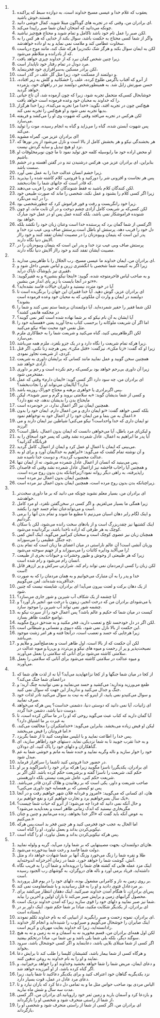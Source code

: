 <ol>
  <li>
    <ol>
      <li>یعقوب که غلام خدا و عیسی مسیح خداوند است، به دوازده سبط که پراکنده هستند.خوش باشید.</li>
      <li>‌ای برادران من، وقتی که در تجربه های گوناگون مبتلا شوید، کمال خوشی دانید.</li>
      <li>چونکه می‌دانید که امتحان ایمان شما صبر راپیدا می‌کند.</li>
      <li>لکن صبر را عمل تام خود باشد تاکامل و تمام شوید و محتاج هیچ‌چیز نباشید.</li>
      <li>واگر از شما کسی محتاج به حکمت باشد، سوال بکند از خدایی که هر کس را به سخاوت عطامی کند و ملامت نمی نماید و به او داده خواهدشد.</li>
      <li>لکن به ایمان سوال بکند و هرگز شک نکندزیرا هرکه شک کند، مانند موج دریاست که از بادرانده و متلاطم می‌شود.</li>
      <li>زیرا چنین شخص گمان نبرد که از خداوند چیزی خواهد یافت.</li>
      <li>مرد دودل در تمام رفتار خود ناپایدار است.</li>
      <li>لکن برادر مسکین به‌سرافرازی خود فخربنماید،</li>
      <li>و دولتمند از مسکنت خود، زیرا مثل گل علف در گذر است.</li>
      <li>از آنرو که آفتاب باگرمی طلوع کرده، علف را خشکانید و گلش به زیر افتاده، حسن صورتش زایل شد. به همینطورشخص دولتمند نیز در راههای خود، پژمرده خواهد گردید.</li>
      <li>خوشابحال کسی‌که متحمل تجربه شود، زیرا که چون آزموده شد، آن تاج حیاتی را که خداوند به محبان خود وعده فرموده است خواهد یافت.</li>
      <li>هیچ‌کس چون در تجربه افتد، نگوید: «خدا مرا تجربه می‌کند»، زیرا خدا هرگزاز بدیها تجربه نمی شود و او هیچ‌کس را تجربه نمی کند.</li>
      <li>لکن هرکس در تجربه می‌افتد وقتی که شهوت وی او را می‌کشد و فریفته می‌سازد.</li>
      <li>پس شهوت آبستن شده، گناه را می‌زاید و گناه به انجام رسیده، موت را تولید می‌کند.</li>
      <li>‌ای برادران عزیز من، گمراه مشوید!</li>
      <li>هر بخشندگی نیکو و هر بخشش کامل از بالا است و نازل می‌شود از پدر نورها که نزد او هیچ تبدیل و سایه گردش نیست.</li>
      <li>او محض اراده خود ما رابوسیله کلمه حق تولید نمود تا ما چون نوبرمخلوقات او باشیم.</li>
      <li>بنابراین، ای برادران عزیز من، هرکس درشنیدن تند و در گفتن آهسته و در خشم سست باشد.</li>
      <li>زیرا خشم انسان عدالت خدا را به عمل نمی آورد.</li>
      <li>پس هر نجاست و افزونی شر را دورکنید و با فروتنی، کلام کاشته شده را بپذیرید که قادر است که جانهای شما را نجات‌بخشد.</li>
      <li>لکن کنندگان کلام باشید نه فقط شنوندگان که خود را فریب می‌دهند.</li>
      <li>زیرا اگر کسی کلام را بشنود و عمل نکند، شخصی را ماند که صورت طبیعی خود را در آینه می‌نگرد.</li>
      <li>زیرا خود رانگریست و رفت و فور فراموش کرد که چطورشخصی بود.</li>
      <li>لکن کسی‌که بر شریعت کامل آزادی چشم دوخت و در آن ثابت ماند، او چون شنونده فراموشکار نمی باشد، بلکه کننده عمل پس او در عمل خود مبارک خواهد بود.</li>
      <li>اگرکسی از شما گمان برد که پرستنده خدا است وعنان زبان خود را نکشد بلکه دل خود را فریب دهد، پرستش او باطل است.پرستش صاف وبی عیب نزد خدا و پدر این است که یتیمان وبیوه‌زنان را در مصیبت ایشان تفقد کنند و خود رااز آلایش دنیا نگاه دارند.</li>
      <li>پرستش صاف وبی عیب نزد خدا و پدر این است که یتیمان وبیوه‌زنان را در مصیبت ایشان تفقد کنند و خود رااز آلایش دنیا نگاه دارند.</li>
    </ol>
  </li>
  <li>
    <ol>
      <li>ای برادران من، ایمان خداوند ما عیسی مسیح، رب الجلال را با ظاهربینی مدارید.</li>
      <li>زیرا اگر به کنیسه شما شخصی با انگشتری زرین و لباس نفیس داخل شود و فقیری نیز باپوشاک ناپاک درآید،</li>
      <li>و به صاحب لباس فاخرمتوجه شده، گویید: «اینجا نیکو بنشین» و به فقیرگویید: «تو در آنجا بایست یا زیر پای انداز من بنشین»،</li>
      <li>آیا در خود متردد نیستید و داوران خیالات فاسد نشده‌اید؟</li>
      <li>‌ای برادران عزیز، گوش دهید. آیا خدا فقیران این جهان را برنگزیده است تا دولتمند در ایمان و وارث آن ملکوتی که به محبان خود وعده فرموده است بشوند؟</li>
      <li>لکن شما فقیر را حقیر شمرده‌اید. آیا دولتمندان برشما ستم نمی کنند و شما را در محکمه هانمی کشند؟</li>
      <li>آیا ایشان به آن نام نیکو که بر شما نهاده شده است کفر نمی گویند؟</li>
      <li>اما اگر آن شریعت ملوکانه را برحسب کتاب به‌جا آورید یعنی «همسایه خود را مثل نفس خود محبت نما» نیکو می‌کنید.</li>
      <li>لکن اگرظاهربینی کنید، گناه می‌کنید و شریعت شما را به خطاکاری ملزم می‌سازد.</li>
      <li>زیرا هرکه تمام شریعت را نگاه دارد و در یک جزو بلغزد، ملزم همه می‌باشد.</li>
      <li>زیرا او که گفت: «زنا مکن»، نیزگفت: «قتل مکن». پس هرچند زنا نکنی، اگر قتل کردی، از شریعت تجاوز نمودی.</li>
      <li>همچنین سخن گویید و عمل نمایید مانند کسانی که برایشان داوری به شریعت آزادی خواهد شد.</li>
      <li>زیرا آن داوری بی‌رحم خواهد بود برکسی‌که رحم نکرده است و رحم بر داوری مفتخرمی شود.</li>
      <li>‌ای برادران من، چه سود دارد اگر کسی گوید: «ایمان دارم» وقتی که عمل ندارد؟ آیاایمان می‌تواند او را نجات‌بخشد؟</li>
      <li>پس اگربرادری یا خواهری برهنه و محتاج خوراک روزینه باشد،</li>
      <li>و کسی از شما بدیشان گوید: «به سلامتی بروید و گرم و سیر شوید»، لیکن مایحتاج بدن را بدیشان ندهد، چه نفع دارد؟</li>
      <li>همچنین ایمان نیز اگر اعمال ندارد، در خودمرده است.</li>
      <li>بلکه کسی خواهد گفت: «تو ایمان داری و من اعمال دارم. ایمان خود را بدون اعمال به من بنما و من ایمان خود را از اعمال خود به توخواهم نمود.»</li>
      <li>تو ایمان داری که خدا واحداست؟ نیکو می‌کنی! شیاطین نیز ایمان دارند و می لرزند!</li>
      <li>و لیکن‌ای مرد باطل، آیا می‌خواهی دانست که ایمان بدون اعمال، باطل است؟</li>
      <li>آیا پدر ما ابراهیم به اعمال، عادل شمرده نشد وقتی که پسر خود اسحاق را به قربانگاه گذرانید؟</li>
      <li>می‌بینی که ایمان با اعمال او عمل کرد و ایمان از اعمال، کامل گردید.</li>
      <li>و آن نوشته تمام گشت که می‌گوید: «ابراهیم به خداایمان آورد و برای او به عدالت محسوب گردید»، و دوست خدا نامیده شد.</li>
      <li>پس می‌بینید که انسان از اعمال عادل شمرده می‌شود، نه از ایمان تنها.</li>
      <li>و همچنین آیا راحاب فاحشه نیز ازاعمال عادل شمرده نشد وقتی که قاصدان راپذیرفته، به راهی دیگر روانه نمود؟زیراچنانکه بدن بدون روح مرده است، همچنین ایمان بدون اعمال نیز مرده است.</li>
      <li>زیراچنانکه بدن بدون روح مرده است، همچنین ایمان بدون اعمال نیز مرده است.</li>
    </ol>
  </li>
  <li>
    <ol>
      <li>ای برادران من، بسیار معلم نشوید چونکه می دانید که بر ما داوری سخت‌تر خواهدشد.</li>
      <li>زیرا همگی ما بسیار می‌لغزیم. و اگر کسی در سخن‌گفتن نلغزد، او مرد کامل است و می‌تواندعنان تمام جسد خود را بکشد.</li>
      <li>و اینک لگام رابر دهان اسبان می‌زنیم تا مطیع ما شوند و تمام بدن آنها را برمی گردانیم.</li>
      <li>اینک کشتیها نیز چقدربزرگ است و از بادهای سخت رانده می‌شود، لکن با سکان کوچک به هر طرفی که اراده ناخدا باشد، برگردانیده می‌شود.</li>
      <li>همچنان زبان نیز عضوی کوچک است و سخنان کبرآمیز می‌گوید. اینک آتش کمی چه جنگل عظیمی را می‌سوزاند.</li>
      <li>وزبان آتشی است! آن عالم ناراستی در میان اعضای ما زبان است که تمام بدن را می‌آلاید ودایره کائنات را می‌سوزاند و از جهنم سوخته می‌شود!</li>
      <li>زیرا که هر طبیعتی از وحوش و طیور وحشرات و حیوانات بحری از طبیعت انسان رام می‌شود و رام شده است.</li>
      <li>لکن زبان را کسی ازمردمان نمی تواند رام کند. شرارتی سرکش و پر اززهر قاتل است!</li>
      <li>خدا و پدر را به آن متبارک می‌خوانیم و به همان مردمان را که به صورت خداآفریده شده‌اند، لعن می‌گوییم.</li>
      <li>از یک دهان برکت و لعنت بیرون می‌آید! ای برادران، شایسته نیست که چنین شود.</li>
      <li>آیا چشمه از یک شکاف آب شیرین و شور جاری می‌سازد؟</li>
      <li>یا می‌شودای برادران من که درخت انجیر، زیتون یا درخت مو، انجیر بار آورد؟ و چشمه شور نمی تواند آب شیرین را موجود سازد.</li>
      <li>کیست در میان شما که حکیم و عالم باشد؟ پس اعمال خود را از سیرت نیکو به تواضع حکمت ظاهر بسازد.</li>
      <li>لکن اگر در دل خودحسد تلخ و تعصب دارید، فخر مکنید و به ضدحق دروغ مگویید.</li>
      <li>این حکمت از بالا نازل نمی شود، بلکه دنیوی و نفسانی و شیطانی است.</li>
      <li>زیرا هرجایی که حسد و تعصب است، درآنجا فتنه و هر امر زشت موجود می‌باشد.</li>
      <li>لکن آن حکمت که از بالا است، اول طاهر است و بعدصلح‌آمیز و ملایم و نصیحت‌پذیر و پر از رحمت و میوه های نیکو و بی‌تردد و بی‌ریا.و میوه عدالت در سلامتی کاشته می‌شود برای آنانی که سلامتی را بعمل می‌آورند.</li>
      <li>و میوه عدالت در سلامتی کاشته می‌شود برای آنانی که سلامتی را بعمل می‌آورند.</li>
    </ol>
  </li>
  <li>
    <ol>
      <li>از کجا در میان شما جنگها و از کجا نزاعهاپدید می‌آید؟ آیا نه از لذت های شما که دراعضای شما جنگ می‌کند؟</li>
      <li>طمع می‌ورزید وندارید؛ می‌کشید و حسد می‌نمایید و نمی توانیدبه چنگ آرید؛ و جنگ و جدال می‌کنید و نداریداز این جهت که سوال نمی کنید.</li>
      <li>و سوال می‌کنیدو نمی یابید، از اینرو که به نیت بد سوال می‌کنید تادر لذات خود صرف نمایید.</li>
      <li>‌ای زانیات، آیا نمی دانید که دوستی دنیا، دشمنی خداست؟ پس هرکه می‌خواهد دوست دنیا باشد، دشمن خدا گردد.</li>
      <li>آیا گمان دارید که کتاب عبث می‌گوید روحی که او را در ما ساکن کرده است، تا به غیرت بر ما اشتیاق دارد؟</li>
      <li>لیکن او فیض زیاده می‌بخشد. بنابراین می‌گوید: «خدامتکبران را مخالفت می‌کند، اما فروتنان را فیض می‌بخشد.»</li>
      <li>پس خدا را اطاعت نمایید و با ابلیس مقاومت کنید تا از شما بگریزد.</li>
      <li>و به خدا تقرب جویید تا به شما نزدیکی نماید. دستهای خود راطاهر سازید، ای گناهکاران و دلهای خود را پاک کنید، ای دودلان.</li>
      <li>خود را خوار سازید و ناله وگریه نمایید و خنده شما به ماتم و خوشی شما به غم مبدل شود.</li>
      <li>در حضور خدا فروتنی کنید تاشما را سرافراز فرماید.</li>
      <li>‌ای برادران، یکدیگررا ناسزا مگویید زیرا هرکه برادر خود را ناسزاگوید و بر او حکم کند، شریعت را ناسزا گفته و برشریعت حکم کرده باشد. لکن اگر بر شریعت حکم کنی، عامل شریعت نیستی بلکه داورهستی.</li>
      <li>صاحب شریعت و داور، یکی است که بر رهانیدن و هلاک کردن قادر می‌باشد. پس تو کیستی که بر همسایه خود داوری می‌کنی؟</li>
      <li>هان، ای کسانی که می‌گویید: «امروز و فردابه فلان شهر خواهیم رفت و در آنجا یک سال بسرخواهیم برد و تجارت خواهیم کرد و نفع خواهیم برد»،</li>
      <li>و حال آنکه نمی دانید که فردا چه می‌شود؛ از آنرو که حیات شما چیست؟ مگربخاری نیستید که اندک زمانی ظاهر است و بعدناپدید می‌شود؟</li>
      <li>به عوض آنکه باید گفت که «اگر خدا بخواهد، زنده می‌مانیم و چنین و چنان می‌کنیم.»</li>
      <li>اما الحال به عجب خود فخرمی کنید و هر چنین فخر بد است.پس هرکه نیکویی‌کردن بداند و بعمل نیاورد، او را گناه است.</li>
      <li>پس هرکه نیکویی‌کردن بداند و بعمل نیاورد، او را گناه است.</li>
    </ol>
  </li>
  <li>
    <ol>
      <li>هان‌ای دولتمندان، بجهت مصیبتهایی که بر شما وارد می‌آید، گریه و ولوله نمایید.</li>
      <li>دولت شما فاسد و رخت شما بیدخورده می‌شود.</li>
      <li>طلا و نقره شما را زنگ می‌خورد وزنگ آنها بر شما شهادت خواهد داد و مثل آتش، گوشت شما را خواهد خورد. شما در زمان آخرخزانه اندوخته‌اید.</li>
      <li>اینک مزد عمله هایی که کشته های شما را درویده‌اند و شما آن را به فریب نگاه داشته‌اید، فریاد برمی آورد و ناله های دروگران، به گوشهای رب الجنود رسیده است.</li>
      <li>بر روی زمین به ناز و کامرانی مشغول بوده، دلهای خود را در یوم قتل پروردید.</li>
      <li>بر مردعادل فتوی دادید و او را به قتل رسانیدید و با شمامقاومت نمی کند.</li>
      <li>پس‌ای برادران، تا هنگام آمدن خداوند صبرکنید. اینک دهقان انتظار می‌کشد برای محصول گرانبهای زمین و برایش صبر می‌کند تا باران اولین و آخرین را بیابد.</li>
      <li>شما نیز صبر نمایید و دلهای خود را قوی سازید زیرا که آمدن خداوند نزدیک است.</li>
      <li>‌ای برادران، از یکدیگر شکایت مکنید، مبادا بر شما حکم شود. اینک داور بر در ایستاده است.</li>
      <li>‌ای برادران، نمونه زحمت و صبر رابگیرید از انبیایی که به نام خداوند تکلم نمودند.</li>
      <li>اینک صابران را خوشحال می‌گوییم و صبرایوب را شنیده‌اید و انجام کار خداوند رادانسته‌اید، زیرا که خداوند بغایت مهربان و کریم است.</li>
      <li>لکن اول همه‌ای برادران من، قسم مخورید نه به آسمان و نه به زمین و نه به هیچ سوگند دیگر، بلکه بلی شما بلی باشد و نی شما نی، مبادا درتحکم بیفتید.</li>
      <li>اگر کسی از شما مبتلای بلایی باشد، دعابنماید و اگر کسی خوشحال باشد، سرود بخواند.</li>
      <li>و هرگاه کسی از شما بیمار باشد، کشیشان کلیسا را طلب کند تا برایش دعا نمایند و او را به نام خداوند به روغن تدهین کنند.</li>
      <li>و دعای ایمان، مریض شما را شفا خواهد بخشید وخداوند او را خواهد برخیزانید، و اگر گناه کرده باشد، از او آمرزیده خواهد شد.</li>
      <li>نزد یکدیگربه گناهان خود اعتراف کنید و برای یکدیگر دعاکنید تا شفا یابید، زیرا دعای مرد عادل در عمل، قوت بسیار دارد.</li>
      <li>الیاس مردی بود صاحب حواس مثل ما و به تمامی دل دعا کرد که باران نبارد و تا مدت سه سال و شش ماه نبارید.</li>
      <li>و بازدعا کرد و آسمان بارید و زمین ثمر خود رارویانید.‌ای برادران من، اگر کسی از شما از راستی منحرف شود و شخصی او را بازگرداند،</li>
      <li>‌ای برادران من، اگر کسی از شما از راستی منحرف شود و شخصی او را بازگرداند،</li>
    </ol>
  </li>
</ol>